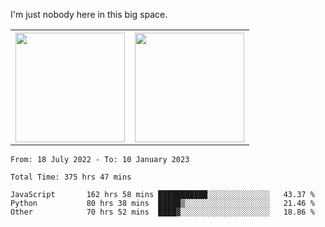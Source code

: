 I'm just nobody here in this big space.
<table>
  <tr>
    <th>
        <img height="175em" src="https://github-readme-stats.vercel.app/api/top-langs/?username=introbond&hide=css,html&layout=compact&theme=nord" />
    </th>
    <th><img height="175em" src="https://github-readme-stats.vercel.app/api/?username=introbond&theme=nord&show_icons=true&hide_border=true&&count_private=true&include_all_commits=true" /></th>
  </tr>
</table>

<!--START_SECTION:waka-->

```text
From: 18 July 2022 - To: 10 January 2023

Total Time: 375 hrs 47 mins

JavaScript       162 hrs 58 mins ███████████░░░░░░░░░░░░░░   43.37 %
Python           80 hrs 38 mins  █████▒░░░░░░░░░░░░░░░░░░░   21.46 %
Other            70 hrs 52 mins  ████▓░░░░░░░░░░░░░░░░░░░░   18.86 %
```

<!--END_SECTION:waka-->
